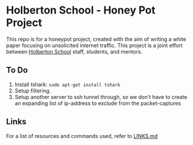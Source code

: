 # Holberton School - Honey Pot Project
This repo is for a honeypot project, created with the aim of writing a white paper focusing on unsolicited internet traffic.
This project is a joint effort between [Holberton School](https://www.holbertonschool.com/) staff, students, and mentors.

## To Do
1. Install tshark: `sudo apt-get install tshark`
2. Setup filtering.
3. Setup another server to ssh tunnel through, so we don't have to create an expanding list of ip-address to exclude from the packet-captures

## Links
For a list of resources and commands used, refer to [LINKS.md](LINKS.md)
